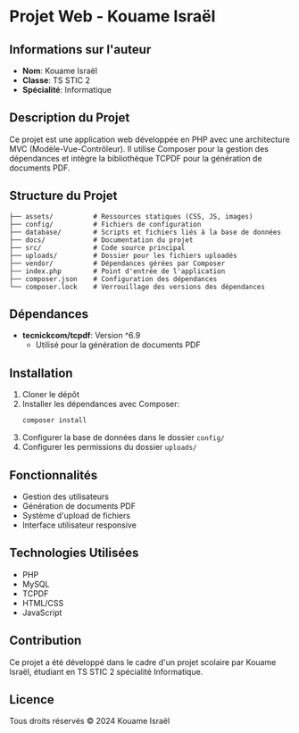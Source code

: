 # Projet Web - Kouame Israël

## Informations sur l'auteur
- **Nom**: Kouame Israël
- **Classe**: TS STIC 2
- **Spécialité**: Informatique

## Description du Projet
Ce projet est une application web développée en PHP avec une architecture MVC (Modèle-Vue-Contrôleur). Il utilise Composer pour la gestion des dépendances et intègre la bibliothèque TCPDF pour la génération de documents PDF.

## Structure du Projet
```
├── assets/          # Ressources statiques (CSS, JS, images)
├── config/          # Fichiers de configuration
├── database/        # Scripts et fichiers liés à la base de données
├── docs/            # Documentation du projet
├── src/             # Code source principal
├── uploads/         # Dossier pour les fichiers uploadés
├── vendor/          # Dépendances gérées par Composer
├── index.php        # Point d'entrée de l'application
├── composer.json    # Configuration des dépendances
└── composer.lock    # Verrouillage des versions des dépendances
```

## Dépendances
- **tecnickcom/tcpdf**: Version ^6.9
  - Utilisé pour la génération de documents PDF

## Installation
1. Cloner le dépôt
2. Installer les dépendances avec Composer:
   ```bash
   composer install
   ```
3. Configurer la base de données dans le dossier `config/`
4. Configurer les permissions du dossier `uploads/`

## Fonctionnalités
- Gestion des utilisateurs
- Génération de documents PDF
- Système d'upload de fichiers
- Interface utilisateur responsive

## Technologies Utilisées
- PHP
- MySQL
- TCPDF
- HTML/CSS
- JavaScript

## Contribution
Ce projet a été développé dans le cadre d'un projet scolaire par Kouame Israël, étudiant en TS STIC 2 spécialité Informatique.

## Licence
Tous droits réservés © 2024 Kouame Israël 